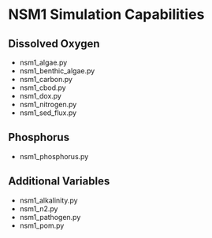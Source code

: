 # NSM1 Simulation Capabilities

## Dissolved Oxygen
* nsm1_algae.py
* nsm1_benthic_algae.py
* nsm1_carbon.py
* nsm1_cbod.py
* nsm1_dox.py
* nsm1_nitrogen.py
* nsm1_sed_flux.py

## Phosphorus
* nsm1_phosphorus.py

## Additional Variables
* nsm1_alkalinity.py
* nsm1_n2.py
* nsm1_pathogen.py
* nsm1_pom.py